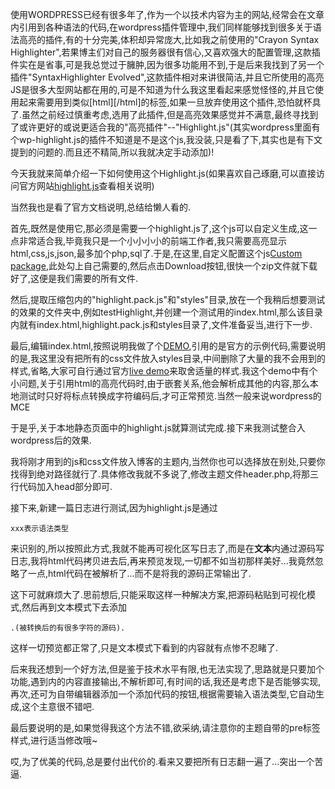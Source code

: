 使用WORDPRESS已经有很多年了,作为一个以技术内容为主的网站,经常会在文章内引用到各种语法的代码,在wordpress插件管理中,我们同样能够找到很多关于语法高亮的插件,有的十分完美,体积却异常庞大,比如我之前使用的"Crayon Syntax Highlighter",若果博主们对自己的服务器很有信心,又喜欢强大的配置管理,这款插件实在是省事,可是我总觉过于臃肿,因为很多功能用不到,于是后来我找到了另一个插件"SyntaxHighlighter Evolved",这款插件相对来讲很简洁,并且它所使用的高亮JS是很多大型网站都在用的,可是不知道为什么我这里看起来感觉怪怪的,并且它使用起来需要用到类似[html][/html]的标签,如果一旦放弃使用这个插件,恐怕就杯具了.虽然之前经过慎重考虑,选用了此插件,但是高亮效果感觉并不满意,最终寻找到了或许更好的或说更适合我的"高亮插件"--"Highlight.js"(其实wordpress里面有个wp-highlight.js的插件不知道是不是这个js,我没装,只是看了下,其实也是有下文提到的问题的.而且还不精简,所以我就决定手动添加)!

今天我就来简单介绍一下如何使用这个Highlight.js(如果喜欢自己琢磨,可以直接访问官方网站[highlight.js](http://highlightjs.org/)查看相关说明)

当然我也是看了官方文档说明,总结给懒人看的.

首先,既然是使用它,那必须是需要一个highlight.js了,这个js可以自定义生成,这一点非常适合我,毕竟我只是一个小小小小的前端工作者,我只需要高亮显示html,css,js,json,最多加个php,sql了.于是,在这里,自定义配置这个js[Custom package](http://highlightjs.org/download/),此处勾上自己需要的,然后点击Download按钮,很快一个zip文件就下载好了,这便是我们需要的所有文件.

然后,提取压缩包内的"highlight.pack.js"和"styles"目录,放在一个我稍后想要测试的效果的文件夹中,例如testHighlight,并创建一个测试用的index.html,那么该目录内就有index.html,highlight.pack.js和styles目录了,文件准备妥当,进行下一步.

最后,编辑index.html,按照说明我做了个[DEMO](http://www.whidy.net/wordpress-highlight-js-intro.html),引用的是官方的示例代码,需要说明的是,我这里没有把所有的css文件放入styles目录,中间删除了大量的我不会用到的样式,省略,大家可自行通过官方[live demo](http://highlightjs.org/static/test.html)来取舍适量的样式.我这个demo中有个小问题,关于引用html的高亮代码时,由于嵌套关系,他会解析成其他的内容,那么本地测试时只好将标点转换成字符编码后,才可正常预览.当然一般来说wordpress的MCE

于是乎,关于本地静态页面中的highlight.js就算测试完成.接下来我测试整合入wordpress后的效果.

我将刚才用到的js和css文件放入博客的主题内,当然你也可以选择放在别处,只要你找得到绝对路径就行了.具体修改我就不多说了,修改主题文件header.php,将那三行代码加入head部分即可.

接下来,新建一篇日志进行测试,因为highlight.js是通过<pre><code class="xxx">xxx表示语法类型</code></pre>来识别的,所以按照此方式,我就不能再可视化区写日志了,而是在**文本**内通过源码写日志,我将html代码拷贝进去后,再来预览发现,一切都不如当初那样美好...我竟然忽略了一点,html代码在被解析了...而不是将我的源码正常输出了.

这下可就麻烦大了.思前想后,只能采取这样一种解决方案,把源码粘贴到可视化模式,然后再到文本模式下去添加<pre><code class="xxx">.(被转换后的有很多字符的源码).</code></pre>这样一切预览都正常了,只是文本模式下看到的内容就有点惨不忍睹了.

后来我还想到一个好方法,但是鉴于技术水平有限,也无法实现了,思路就是只要加个功能,遇到<code></code>内的内容直接输出,不解析即可,有时间的话,我还是考虑下是否能够实现,再次,还可为自带编辑器添加一个添加代码的按钮,根据需要输入语法类型,它自动生成,这个主意很不错吧.

最后要说明的是,如果觉得我这个方法不错,欲采纳,请注意你的主题自带的pre标签样式,进行适当修改哦~

哎,为了优美的代码,总是要付出代价的.看来又要把所有日志翻一遍了...突出一个苦逼.

